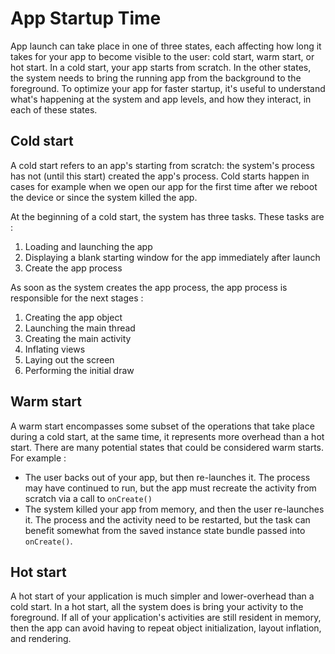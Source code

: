 # App Startup Time

App launch can take place in one of three states, each affecting how long it takes for your app to become visible to the user: cold start, warm start, or hot start. In a cold start, your app starts from scratch. In the other states, the system needs to bring the running app from the background to the foreground. To optimize your app for faster startup, it's useful to understand what's happening at the system and app levels, and how they interact, in each of these states.

## Cold start

A cold start refers to an app's starting from scratch: the system's process has not (until this start) created the app's process. Cold starts happen in cases for example when we open our app for the first time after we reboot the device or since the system killed the app.

At the beginning of a cold start, the system has three tasks. These tasks are :

1. Loading and launching the app
2. Displaying a blank starting window for the app immediately after launch
3. Create the app process

As soon as the system creates the app process, the app process is responsible for the next stages :
1. Creating the app object
2. Launching the main thread
3. Creating the main activity
4. Inflating views
5. Laying out the screen
6. Performing the initial draw

## Warm start

A warm start encompasses some subset of the operations that take place during a cold start, at the same time, it represents more overhead than a hot start. There are many potential states that could be considered warm starts. For example :
- The user backs out of your app, but then re-launches it. The process may have continued to run, but the app must recreate the activity from scratch via a call to `onCreate()`
- The system killed your app from memory, and then the user re-launches it. The process and the activity need to be restarted, but the task can benefit somewhat from the saved instance state bundle passed into `onCreate()`.

## Hot start

 A hot start of your application is much simpler and lower-overhead than a cold start. In a hot start, all the system does is bring your activity to the foreground. If all of your application's activities are still resident in memory, then the app can avoid having to repeat object initialization, layout inflation, and rendering.